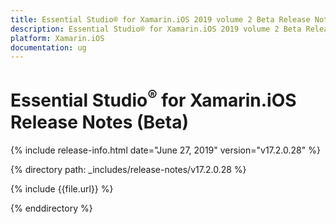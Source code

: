 ```yaml
---
title: Essential Studio® for Xamarin.iOS 2019 volume 2 Beta Release Notes  
description: Essential Studio® for Xamarin.iOS 2019 volume 2 Beta Release Notes  
platform: Xamarin.iOS
documentation: ug
---
```


# Essential Studio<sup>®</sup> for Xamarin.iOS  Release Notes (Beta) 

{% include release-info.html date="June 27, 2019"  version="v17.2.0.28" %} 


{% directory path: _includes/release-notes/v17.2.0.28 %}

{% include {{file.url}} %}

{% enddirectory %}